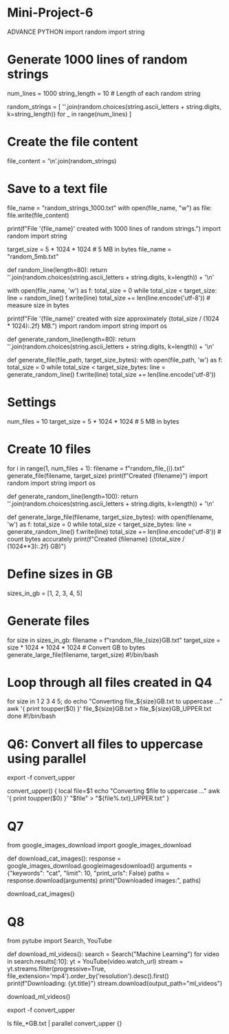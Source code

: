 # Mini-Project-6
ADVANCE PYTHON
import random
import string

# Generate 1000 lines of random strings
num_lines = 1000
string_length = 10  # Length of each random string

random_strings = [
    ''.join(random.choices(string.ascii_letters + string.digits, k=string_length))
    for _ in range(num_lines)
]

# Create the file content
file_content = '\n'.join(random_strings)

# Save to a text file
file_name = "random_strings_1000.txt"
with open(file_name, "w") as file:
    file.write(file_content)

print(f"File '{file_name}' created with 1000 lines of random strings.")
import random
import string

target_size = 5 * 1024 * 1024  # 5 MB in bytes
file_name = "random_5mb.txt"

def random_line(length=80):
    return ''.join(random.choices(string.ascii_letters + string.digits, k=length)) + '\n'

with open(file_name, 'w') as f:
    total_size = 0
    while total_size < target_size:
        line = random_line()
        f.write(line)
        total_size += len(line.encode('utf-8'))  # measure size in bytes

print(f"File '{file_name}' created with size approximately {total_size / (1024 * 1024):.2f} MB.")
import random
import string
import os

def generate_random_line(length=80):
    return ''.join(random.choices(string.ascii_letters + string.digits, k=length)) + '\n'

def generate_file(file_path, target_size_bytes):
    with open(file_path, 'w') as f:
        total_size = 0
        while total_size < target_size_bytes:
            line = generate_random_line()
            f.write(line)
            total_size += len(line.encode('utf-8'))

# Settings
num_files = 10
target_size = 5 * 1024 * 1024  # 5 MB in bytes

# Create 10 files
for i in range(1, num_files + 1):
    filename = f"random_file_{i}.txt"
    generate_file(filename, target_size)
    print(f"Created {filename}")
import random
import string
import os

def generate_random_line(length=100):
    return ''.join(random.choices(string.ascii_letters + string.digits, k=length)) + '\n'

def generate_large_file(filename, target_size_bytes):
    with open(filename, 'w') as f:
        total_size = 0
        while total_size < target_size_bytes:
            line = generate_random_line()
            f.write(line)
            total_size += len(line.encode('utf-8'))  # count bytes accurately
    print(f"Created {filename} ({total_size / (1024**3):.2f} GB)")

# Define sizes in GB
sizes_in_gb = [1, 2, 3, 4, 5]

# Generate files
for size in sizes_in_gb:
    filename = f"random_file_{size}GB.txt"
    target_size = size * 1024 * 1024 * 1024  # Convert GB to bytes
    generate_large_file(filename, target_size)
#!/bin/bash

# Loop through all files created in Q4
for size in 1 2 3 4 5; do
  echo "Converting file_${size}GB.txt to uppercase ..."
  awk '{ print toupper($0) }' file_${size}GB.txt > file_${size}GB_UPPER.txt
done
#!/bin/bash

# Q6: Convert all files to uppercase using parallel
export -f convert_upper

convert_upper() {
  local file=$1
  echo "Converting $file to uppercase ..."
  awk '{ print toupper($0) }' "$file" > "${file%.txt}_UPPER.txt"
}
# Q7
from google_images_download import google_images_download

def download_cat_images():
    response = google_images_download.googleimagesdownload()
    arguments = {"keywords": "cat", "limit": 10, "print_urls": False}
    paths = response.download(arguments)
    print("Downloaded images:", paths)

download_cat_images()
# Q8
from pytube import Search, YouTube

def download_ml_videos():
    search = Search("Machine Learning")
    for video in search.results[:10]:
        yt = YouTube(video.watch_url)
        stream = yt.streams.filter(progressive=True, file_extension='mp4').order_by('resolution').desc().first()
        print(f"Downloading: {yt.title}")
        stream.download(output_path="ml_videos")

download_ml_videos()

export -f convert_upper

ls file_*GB.txt | parallel convert_upper {}

